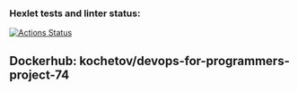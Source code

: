 ### Hexlet tests and linter status:
[![Actions Status](https://github.com/EvgeniyKoch/devops-for-programmers-project-74/workflows/hexlet-check/badge.svg)](https://github.com/EvgeniyKoch/devops-for-programmers-project-74/actions)

## Dockerhub: kochetov/devops-for-programmers-project-74
